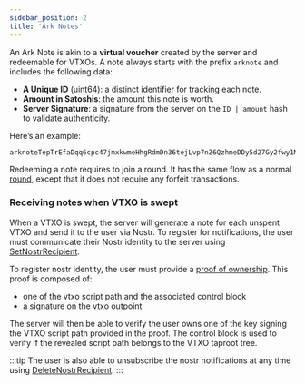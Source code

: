 ```yaml
---
sidebar_position: 2
title: 'Ark Notes'
---
```


An Ark Note is akin to a **virtual voucher** created by the server and redeemable for VTXOs. A note always starts with the prefix `arknote` and includes the following data:

- **A Unique ID** (uint64): a distinct identifier for tracking each note.
- **Amount in Satoshis**: the amount this note is worth.
- **Server Signature**: a signature from the server on the `ID | amount` hash to validate authenticity.

Here’s an example:

```txt
arknoteTepTrEfaDqq6cpc47jmxkwmeHhgRdmDn36tejLvp7nZ6QzhmeDDy5d27Gy2fwy1M5cpTJ5eMgrD2iA84xrj9qCQoFpR9eopW92rULYbtZ
```

Redeeming a note requires to join a round. It has the same flow as a normal [round](/developers/protocol/rounds), except that it does not require any forfeit transactions.

### Receiving notes when VTXO is swept

When a VTXO is swept, the server will generate a note for each unspent VTXO and send it to the user via Nostr. To register for notifications, the user must communicate their Nostr identity to the server using [SetNostrRecipient](https://github.com/ark-network/ark/blob/master/api-spec/protobuf/ark/v1/service.proto#L99). 

To register nostr identity, the user must provide a [proof of ownership](https://github.com/ark-network/ark/blob/master/api-spec/protobuf/ark/v1/service.proto#L348-L352). This proof is composed of:
* one of the vtxo script path and the associated control block
* a signature on the vtxo outpoint

The server will then be able to verify the user owns one of the key signing the VTXO script path provided in the proof. The control block is used to verify if the revealed script path belongs to the VTXO taproot tree.

:::tip
The user is also able to unsubscribe the nostr notifications at any time using [DeleteNostrRecipient](https://github.com/ark-network/ark/blob/master/api-spec/protobuf/ark/v1/service.proto#L348-L352).
:::



